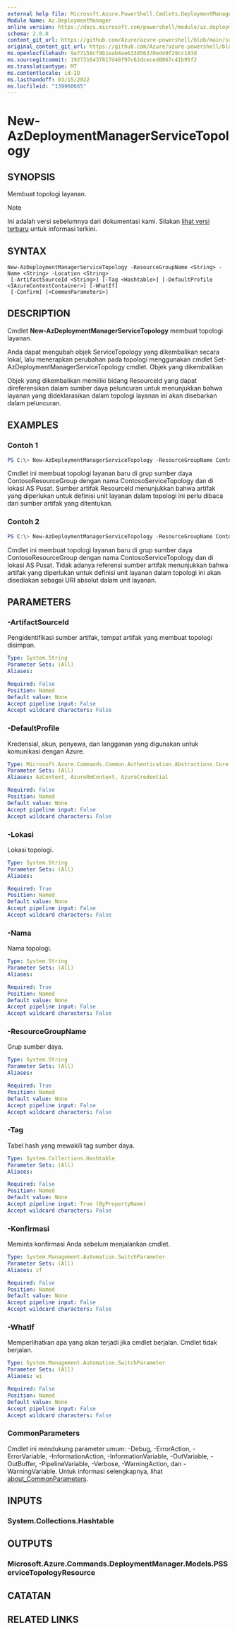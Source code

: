 ```yaml
---
external help file: Microsoft.Azure.PowerShell.Cmdlets.DeploymentManager.dll-Help.xml
Module Name: Az.DeploymentManager
online version: https://docs.microsoft.com/powershell/module/az.deploymentmanager/new-azdeploymentmanagerservicetopology
schema: 2.0.0
content_git_url: https://github.com/Azure/azure-powershell/blob/main/src/DeploymentManager/DeploymentManager/help/New-AzDeploymentManagerServiceTopology.md
original_content_git_url: https://github.com/Azure/azure-powershell/blob/main/src/DeploymentManager/DeploymentManager/help/New-AzDeploymentManagerServiceTopology.md
ms.openlocfilehash: 9a77158cf9b1eab4ae633856370ed49f29cc183d
ms.sourcegitcommit: 1927316437817d48f97c62dceced0067c41b95f2
ms.translationtype: MT
ms.contentlocale: id-ID
ms.lasthandoff: 03/15/2022
ms.locfileid: "139960665"
---
```

# New-AzDeploymentManagerServiceTopology

## SYNOPSIS
Membuat topologi layanan.

> [!NOTE]
>Ini adalah versi sebelumnya dari dokumentasi kami. Silakan [lihat versi terbaru](/powershell/module/az.deploymentmanager/new-azdeploymentmanagerservicetopology) untuk informasi terkini.

## SYNTAX

```
New-AzDeploymentManagerServiceTopology -ResourceGroupName <String> -Name <String> -Location <String>
 [-ArtifactSourceId <String>] [-Tag <Hashtable>] [-DefaultProfile <IAzureContextContainer>] [-WhatIf]
 [-Confirm] [<CommonParameters>]
```

## DESCRIPTION
Cmdlet **New-AzDeploymentManagerServiceTopology** membuat topologi layanan.

Anda dapat mengubah objek ServiceTopology yang dikembalikan secara lokal, lalu menerapkan perubahan pada topologi menggunakan cmdlet Set-AzDeploymentManagerServiceTopology cmdlet.
Objek yang dikembalikan 

Objek yang dikembalikan memiliki bidang ResourceId yang dapat direferensikan dalam sumber daya peluncuran untuk menunjukkan bahwa layanan yang dideklarasikan dalam topologi layanan ini akan disebarkan dalam peluncuran.

## EXAMPLES

### Contoh 1
```powershell
PS C:\> New-AzDeploymentManagerServiceTopology -ResourceGroupName ContosoResourceGroup -Name ContosoServiceTopology -Location "Central US" -ArtifactSourceId "/subscriptions/XXXXXXXX-XXXX-XXXX-XXXX-XXXXXXXXXXXX/resourcegroups/ContosoResourceGroup/providers/Microsoft.DeploymentManager/artifactSources/ContosoArtifactSource"
```

Cmdlet ini membuat topologi layanan baru di grup sumber daya ContosoResourceGroup dengan nama ContosoServiceTopology dan di lokasi AS Pusat. Sumber artifak ResourceId menunjukkan bahwa artifak yang diperlukan untuk definisi unit layanan dalam topologi ini perlu dibaca dari sumber artifak yang ditentukan.

### Contoh 2
```powershell
PS C:\> New-AzDeploymentManagerServiceTopology -ResourceGroupName ContosoResourceGroup -Name ContosoServiceTopology -Location "Central US"
```

Cmdlet ini membuat topologi layanan baru di grup sumber daya ContosoResourceGroup dengan nama ContosoServiceTopology dan di lokasi AS Pusat. Tidak adanya referensi sumber artifak menunjukkan bahwa artifak yang diperlukan untuk definisi unit layanan dalam topologi ini akan disediakan sebagai URI absolut dalam unit layanan.

## PARAMETERS

### -ArtifactSourceId
Pengidentifikasi sumber artifak, tempat artifak yang membuat topologi disimpan.

```yaml
Type: System.String
Parameter Sets: (All)
Aliases:

Required: False
Position: Named
Default value: None
Accept pipeline input: False
Accept wildcard characters: False
```

### -DefaultProfile
Kredensial, akun, penyewa, dan langganan yang digunakan untuk komunikasi dengan Azure.

```yaml
Type: Microsoft.Azure.Commands.Common.Authentication.Abstractions.Core.IAzureContextContainer
Parameter Sets: (All)
Aliases: AzContext, AzureRmContext, AzureCredential

Required: False
Position: Named
Default value: None
Accept pipeline input: False
Accept wildcard characters: False
```

### -Lokasi
Lokasi topologi.

```yaml
Type: System.String
Parameter Sets: (All)
Aliases:

Required: True
Position: Named
Default value: None
Accept pipeline input: False
Accept wildcard characters: False
```

### -Nama
Nama topologi.

```yaml
Type: System.String
Parameter Sets: (All)
Aliases:

Required: True
Position: Named
Default value: None
Accept pipeline input: False
Accept wildcard characters: False
```

### -ResourceGroupName
Grup sumber daya.

```yaml
Type: System.String
Parameter Sets: (All)
Aliases:

Required: True
Position: Named
Default value: None
Accept pipeline input: False
Accept wildcard characters: False
```

### -Tag
Tabel hash yang mewakili tag sumber daya.

```yaml
Type: System.Collections.Hashtable
Parameter Sets: (All)
Aliases:

Required: False
Position: Named
Default value: None
Accept pipeline input: True (ByPropertyName)
Accept wildcard characters: False
```

### -Konfirmasi
Meminta konfirmasi Anda sebelum menjalankan cmdlet.

```yaml
Type: System.Management.Automation.SwitchParameter
Parameter Sets: (All)
Aliases: cf

Required: False
Position: Named
Default value: None
Accept pipeline input: False
Accept wildcard characters: False
```

### -WhatIf
Memperlihatkan apa yang akan terjadi jika cmdlet berjalan.
Cmdlet tidak berjalan.

```yaml
Type: System.Management.Automation.SwitchParameter
Parameter Sets: (All)
Aliases: wi

Required: False
Position: Named
Default value: None
Accept pipeline input: False
Accept wildcard characters: False
```

### CommonParameters
Cmdlet ini mendukung parameter umum: -Debug, -ErrorAction, -ErrorVariable, -InformationAction, -InformationVariable, -OutVariable, -OutBuffer, -PipelineVariable, -Verbose, -WarningAction, dan -WarningVariable. Untuk informasi selengkapnya, lihat [about_CommonParameters](http://go.microsoft.com/fwlink/?LinkID=113216).

## INPUTS

### System.Collections.Hashtable

## OUTPUTS

### Microsoft.Azure.Commands.DeploymentManager.Models.PSServiceTopologyResource

## CATATAN

## RELATED LINKS
